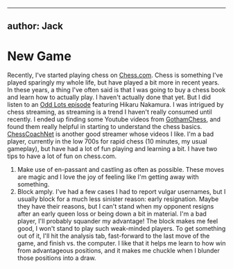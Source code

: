 ---
author: Jack
----
# New Game #
Recently, I've started playing chess on [Chess.com](chess.com). Chess is something I've played sparingly my whole life, but have played a bit more in recent years. 
In these years, a thing I've often said is that I was going to buy a chess book and learn how to actually play. I haven't actually done that yet. But I did listen to 
an [Odd Lots episode](https://www.bloomberg.com/news/audio/2021-01-06/chess-grandmaster-hikaru-nakamura-on-twitch-streaming-podcast) featuring Hikaru Nakamura. I was intrigued by chess streaming, as streaming is a trend I haven't really consumed until recently. I ended up finding some Youtube videos from [GothamChess](https://www.youtube.com/c/GothamChess/about), and found them really helpful in starting to understand the chess basics. [ChessCoachNet](https://www.youtube.com/watch?v=fUjz7iEAs1g) is another good streamer whose videos I like. I'm a bad player, currently in the low 700s for rapid chess (10 minutes, my usual gameplay), but have had a lot of fun playing and learning a bit. I have two tips to have a lot of fun on chess.com. 
1. Make use of en-passant and castling as often as possible. These moves are magic and I love the joy of feeling like I'm getting away with something. 
2. Block amply. I've had a few cases I had to report vulgar usernames, but I usually block for a much less sinister reason: early resignation. Maybe they have their reasons, but I can't stand when my opponent resigns after an early queen loss or being down a bit in material. I'm a bad player, I'll probably squander my advantage! The block makes me feel good, I won't stand to play such weak-minded players. To get something out of it, I'll hit the analysis tab, fast-forward to the last move of the game, and finish vs. the computer. I like that it helps me learn to how win from advantageous positions, and it makes me chuckle when I blunder those positions into a draw.
